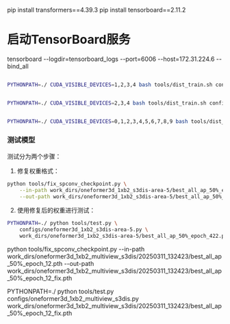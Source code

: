 pip install transformers==4.39.3
pip install tensorboard==2.11.2

# 启动TensorBoard服务
tensorboard --logdir=tensorboard_logs --port=6006 --host=172.31.224.6 --bind_all


```bash

PYTHONPATH=./ CUDA_VISIBLE_DEVICES=1,2,3,4 bash tools/dist_train.sh configs/oneformer3d_1xb2_multiview_s3dis.py 4


PYTHONPATH=./ CUDA_VISIBLE_DEVICES=2,3,4 bash tools/dist_train.sh configs/oneformer3d_1xb2_s3dis-area-5.py 3


PYTHONPATH=./ CUDA_VISIBLE_DEVICES=0,1,2,3,4,5,6,7,8,9 bash tools/dist_train.sh configs/oneformer3d_1xb2_multiview_s3dis.py 10
```

### 测试模型

测试分为两个步骤：

1. 修复权重格式：
```bash
python tools/fix_spconv_checkpoint.py \
    --in-path work_dirs/oneformer3d_1xb2_s3dis-area-5/best_all_ap_50%_epoch_422.pth \
    --out-path work_dirs/oneformer3d_1xb2_s3dis-area-5/best_all_ap_50%_epoch_422.pth
```

2. 使用修复后的权重进行测试：
```bash
PYTHONPATH=./ python tools/test.py \
    configs/oneformer3d_1xb2_s3dis-area-5.py \
    work_dirs/oneformer3d_1xb2_s3dis-area-5/best_all_ap_50%_epoch_422.pth
```


 python tools/fix_spconv_checkpoint.py --in-path work_dirs/oneformer3d_1xb2_multiview_s3dis/20250311_132423/best_all_ap_50%_epoch_12.pth --out-path work_dirs/oneformer3d_1xb2_multiview_s3dis/20250311_132423/best_all_ap_50%_epoch_12_fix.pth

 PYTHONPATH=./ python tools/test.py configs/oneformer3d_1xb2_multiview_s3dis.py work_dirs/oneformer3d_1xb2_multiview_s3dis/20250311_132423/best_all_ap_50%_epoch_12_fix.pth


